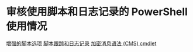 # 审核使用脚本和日志记录的 PowerShell 使用情况

[增强的脚本选项](audit_transcript.md)
[脚本跟踪和日志记录](audit_script.md)
[加密消息语法 (CMS) cmdlet](audit_cms.md)<!--HONumber=Mar16_HO2-->
